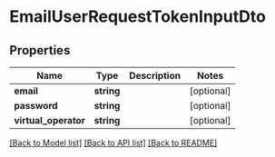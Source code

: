 # EmailUserRequestTokenInputDto

## Properties
Name | Type | Description | Notes
------------ | ------------- | ------------- | -------------
**email** | **string** |  | [optional] 
**password** | **string** |  | [optional] 
**virtual_operator** | **string** |  | [optional] 

[[Back to Model list]](../README.md#documentation-for-models) [[Back to API list]](../README.md#documentation-for-api-endpoints) [[Back to README]](../README.md)


